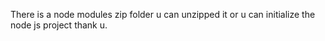 There is a node modules zip folder u can unzipped it or u can initialize the node js project thank u.
